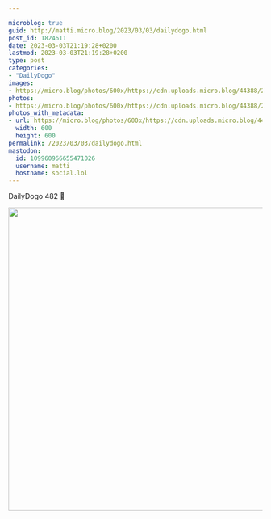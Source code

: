 ```yaml
---

microblog: true
guid: http://matti.micro.blog/2023/03/03/dailydogo.html
post_id: 1824611
date: 2023-03-03T21:19:28+0200
lastmod: 2023-03-03T21:19:28+0200
type: post
categories:
- "DailyDogo"
images:
- https://micro.blog/photos/600x/https://cdn.uploads.micro.blog/44388/2023/86590aba2a.jpg
photos:
- https://micro.blog/photos/600x/https://cdn.uploads.micro.blog/44388/2023/86590aba2a.jpg
photos_with_metadata:
- url: https://micro.blog/photos/600x/https://cdn.uploads.micro.blog/44388/2023/86590aba2a.jpg
  width: 600
  height: 600
permalink: /2023/03/03/dailydogo.html
mastodon:
  id: 109960966655471026
  username: matti
  hostname: social.lol
---
```

DailyDogo 482 🐶

<img src="https://micro.blog/photos/600x/https://blog.martin-haehnel.de/uploads/2023/86590aba2a.jpg" width="600" height="600" alt="" />
